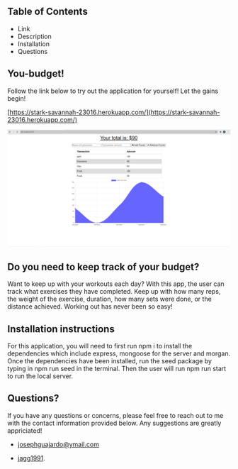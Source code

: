 ## Table of Contents


- Link
- Description
- Installation
- Questions


## You-budget!

Follow the link below to try out the application for yourself! Let the gains begin!

[https://stark-savannah-23016.herokuapp.com/](https://stark-savannah-23016.herokuapp.com/)

![](public/assets/images/screenshot.png)


## Do you need to keep track of your budget?


Want to keep up with your workouts each day? With this app, the user can track what exercises they have completed. Keep up with how many reps, the weight of the exercise, duration, how many sets were done, or the distance achieved. Working out has never been so easy! 

## Installation instructions

For this application, you will need to first run npm i to install the dependencies which include express, mongoose for the server and morgan. Once the dependencies have been installed, run the seed package by typing in npm run seed in the terminal. Then the user will run npm run start to run the local server. 




## Questions?

If you have any questions or concerns, please feel free to reach out to me with the contact information provided below. Any suggestions are greatly appriciated!


- [josephguajardo@ymail.com](josephguajardo@ymail.com)

- [jagg1991](jagg1991).


